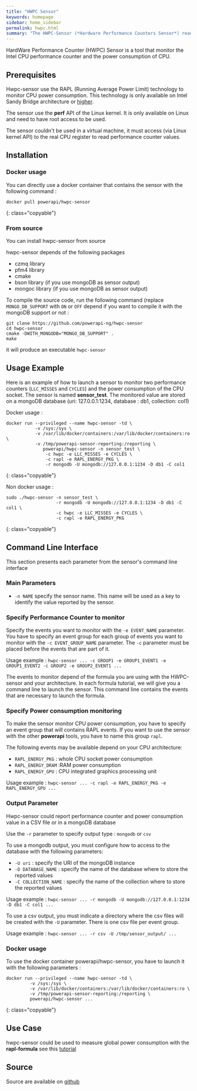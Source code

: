 ```yaml
---
title: "HWPC Sensor"
keywords: homepage
sidebar: home_sidebar 
permalink: hwpc.html
summary: "The HWPC-Sensor (*Hardware Performance Counters Sensor*) read data from the hardware performance counters exposed by the processor." 
---
```


HardWare Performance Counter (HWPC) Sensor is a tool that monitor the Intel CPU
performance counter and the power consumption of CPU.

## Prerequisites
Hwpc-sensor use the RAPL (Running Average Power Limit) technology to monitor CPU
power consumption. This technology is only available on Intel Sandy Bridge
architecture or
[higher](https://fr.wikipedia.org/wiki/Intel#Historique_des_microprocesseurs_produits).

The sensor use the **perf** API of the Linux kernel. It is only available on
Linux and need to have root access to be used.

The sensor couldn't be used in a virtual machine, it must access (via Linux
kernel API) to the real CPU register to read performance counter values.

## Installation

### Docker usage

You can directly use a docker container that contains the sensor with the
following command :

	docker pull powerapi/hwpc-sensor
{: class="copyable"}

###	From source
	
You can install hwpc-sensor from source

hwpc-sensor depends of the following packages 

- czmq library
- pfm4 library
- cmake
- bson library (if you use mongoDB as sensor output)
- mongoc library (if you use mongoDB as sensor output)

To compile the source code, run the following command (replace
`MONGO_DB_SUPPORT` with `ON` or `OFF` depend if you want to compile it with the
mongoDB support or not :

	git clone https://github.com/powerapi-ng/hwpc-sensor
	cd hwpc-sensor
	cmake -DWITH_MONGODB="MONGO_DB_SUPPORT" .
	make

it will produce an executable `hwpc-sensor`

## Usage Example

Here is an example of how to launch a sensor to monitor two performance counters
(`LLC_MISSES` and `CYCLES`) and the power consumption of the CPU socket. The
sensor is named **sensor_test**. The monitored value are stored on a mongoDB
database (uri: 127.0.0.1:1234, database : db1, collection: col1)

Docker usage : 

	docker run --privileged --name hwpc-sensor -td \
               -v /sys:/sys \
               -v /var/lib/docker/containers:/var/lib/docker/containers:ro \
               -v /tmp/powerapi-sensor-reporting:/reporting \
                  powerapi/hwpc-sensor -n sensor_test \ 
			       -c hwpc -e LLC_MISSES -e CYCLES \
			       -c rapl -e RAPL_ENERGY_PKG \
			       -r mongodb -U mongodb://127.0.0.1:1234 -D db1 -C col1
{: class="copyable"}
			 
Non docker usage : 

	sudo ./hwpc-sensor -n sensor_test \
	                   -r mongodb -U mongodb://127.0.0.1:1234 -D db1 -C col1 \
	                   -c hwpc -e LLC_MISSES -e CYCLES \
	                   -c rapl -e RAPL_ENERGY_PKG
{: class="copyable"}

## Command Line Interface

This section presents each parameter from the sensor's command line interface

### Main Parameters

- `-n NAME` specify the sensor name. This name will be used as a key to identify
  the value reported by the sensor.

### Specify Performance Counter to monitor

Specify the events you want to monitor with the `-e EVENT_NAME` parameter. You
have to specify an event group for each group of events you want to monitor with
the `-c EVENT_GROUP_NAME` parameter. The `-c` parameter must be placed before
the events that are part of it.

Usage example : `hwpc-sensor ... -c GROUP1 -e GROUP1_EVENT1 -e GROUP1_EVENT2 -c
GROUP2 -e GROUP2_EVENT1 ...`

The events to monitor depend of the formula you are using with the HWPC-sensor
and your architecture. In each formula tutorial, we will give you a command line
to launch the sensor. This command line contains the events that are necessary
to launch the formula.

### Specify Power consumption monitoring

To make the sensor monitor CPU power consumption, you have to specify an event
group that will contains RAPL events. If you want to use the sensor with the
other **powerapi** tools, you have to name this group `rapl`.

The following events may be available depend on your CPU architecture: 

- `RAPL_ENERGY_PKG` : whole CPU socket power consumption
- `RAPL_ENERGY_DRAM` :RAM power consumption
- `RAPL_ENERGY_GPU` : CPU integrated graphics processing unit

Usage example : `hwpc-sensor ... -c rapl -e RAPL_ENERGY_PKG -e RAPL_ENERGY_GPU ...`

### Output Parameter

Hwpc-sensor could report performance counter and power consumption value in a
CSV file or in a mongoDB database

Use the `-r` parameter to specify output type : `mongodb` or `csv`

To use a mongodb output, you must configure how to access to the database with
the following parameters:

- `-U uri` : specify the URI of the mongoDB instance
- `-D DATABASE_NAME` : specify the name of the database where to store the reported
  values
- `-C COLLECTION_NAME` : specify the name of the collection where to store the
  reported values

Usage example : `hwpc-sensor ... -r mongodb -U mongodb://127.0.0.1:1234 -D db1 -C col1 ...` 

To use a csv output, you must indicate a directory where the csv files will be
created with the `-U` parameter. There is one csv file per event group.

Usage example : `hwpc-sensor ... -r csv -U /tmp/sensor_output/ ...`

### Docker usage

To use the docker container powerapi/hwpc-sensor, you have to launch it with the following parameters : 

	docker run --privileged --name hwpc-sensor -td \
             -v /sys:/sys \
             -v /var/lib/docker/containers:/var/lib/docker/containers:ro \
             -v /tmp/powerapi-sensor-reporting:/reporting \
             powerapi/hwpc-sensor ...
{: class="copyable"}

## Use Case

hwpc-sensor could be used to measure global power consumption with the **rapl-formula** see this [tutorial](/monitor_global_power_consumption)

## Source

Source are available on [github](https://github.com/powerapi-ng/hwpc-sensor)
